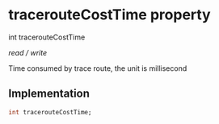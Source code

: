


# tracerouteCostTime property







int tracerouteCostTime
  
_<span class="feature">read / write</span>_



<p>Time consumed by trace route, the unit is millisecond</p>



## Implementation

```dart
int tracerouteCostTime;
```







